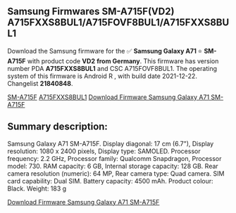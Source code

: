 <h2>Samsung Firmwares SM-A715F(VD2) A715FXXS8BUL1/A715FOVF8BUL1/A715FXXS8BUL1</h2>
Download the Samsung firmware for the ✅ <strong>Samsung Galaxy A71 </strong> ⭐ <strong>SM-A715F</strong> with product code <strong>VD2</strong> <strong> from Germany</strong>. This firmware has version number PDA <strong>A715FXXS8BUL1</strong> and CSC A715FOVF8BUL1. The operating system of this firmware is Android R , with build date 2021-12-22. Changelist <strong>21840848</strong>.

[SM-A715F](https://samfirm.shop/samsung/model/SM-A715F)
[A715FXXS8BUL1](https://samfirm.shop/samsung/pda/A715FXXS8BUL1)
[Download Firmware Samsung Galaxy A71 SM-A715F](https://samfirm.shop/samsung/firmware/484165)
<h2>Summary description:</h2>
<p>Samsung Galaxy A71 SM-A715F. Display diagonal: 17 cm (6.7"), Display resolution: 1080 x 2400 pixels, Display type: SAMOLED. Processor frequency: 2.2 GHz, Processor family: Qualcomm Snapdragon, Processor model: 730. RAM capacity: 6 GB, Internal storage capacity: 128 GB. Rear camera resolution (numeric): 64 MP, Rear camera type: Quad camera. SIM card capability: Dual SIM. Battery capacity: 4500 mAh. Product colour: Black. Weight: 183 g</p>


[Download Firmware Samsung Galaxy A71 SM-A715F](https://samfirm.shop/samsung/firmware/484165)
